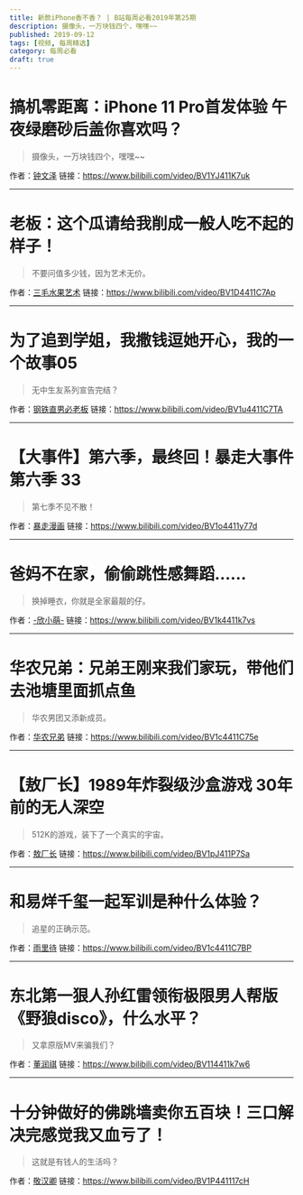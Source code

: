 ```yaml
---
title: 新款iPhone香不香？ | B站每周必看2019年第25期
description: 摄像头，一万块钱四个，嘿嘿~~
published: 2019-09-12
tags: [视频, 每周精选]
category: 每周必看
draft: true
---
```


# 搞机零距离：iPhone 11 Pro首发体验 午夜绿磨砂后盖你喜欢吗？
> 摄像头，一万块钱四个，嘿嘿~~

作者：[钟文泽](https://space.bilibili.com/25910292)
链接：https://www.bilibili.com/video/BV1YJ411K7uk

---

# 老板：这个瓜请给我削成一般人吃不起的样子！
> 不要问值多少钱，因为艺术无价。

作者：[三毛水果艺术](https://space.bilibili.com/352248648)
链接：https://www.bilibili.com/video/BV1D4411C7Ap

---

# 为了追到学姐，我撒钱逗她开心，我的一个故事05
> 无中生友系列宣告完结？

作者：[钢铁直男必老板](https://space.bilibili.com/3116281)
链接：https://www.bilibili.com/video/BV1u4411C7TA

---

# 【大事件】第六季，最终回！暴走大事件第六季 33
> 第七季不见不散！

作者：[暴走漫画](https://space.bilibili.com/883968)
链接：https://www.bilibili.com/video/BV1o4411y77d

---

# 爸妈不在家，偷偷跳性感舞蹈……
> 换掉睡衣，你就是全家最靓的仔。

作者：[-欣小萌-](https://space.bilibili.com/8366990)
链接：https://www.bilibili.com/video/BV1k4411k7vs

---

# 华农兄弟：兄弟王刚来我们家玩，带他们去池塘里面抓点鱼
> 华农男团又添新成员。

作者：[华农兄弟](https://space.bilibili.com/250858633)
链接：https://www.bilibili.com/video/BV1c4411C75e

---

# 【敖厂长】1989年炸裂级沙盒游戏 30年前的无人深空
> 512K的游戏，装下了一个真实的宇宙。

作者：[敖厂长](https://space.bilibili.com/122879)
链接：https://www.bilibili.com/video/BV1pJ411P7Sa

---

# 和易烊千玺一起军训是种什么体验？
> 追星的正确示范。

作者：[雨里待](https://space.bilibili.com/3787867)
链接：https://www.bilibili.com/video/BV1c4411C7BP

---

# 东北第一狠人孙红雷领衔极限男人帮版《野狼disco》，什么水平？
> 又拿原版MV来骗我们？

作者：[董润祺](https://space.bilibili.com/10977842)
链接：https://www.bilibili.com/video/BV114411k7w6

---

# 十分钟做好的佛跳墙卖你五百块！三口解决完感觉我又血亏了！
> 这就是有钱人的生活吗？

作者：[敬汉卿](https://space.bilibili.com/9824766)
链接：https://www.bilibili.com/video/BV1P441117cH


